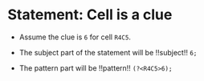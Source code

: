 # Statement: Cell is a clue

<!-- %% svg-grid: none -->
<!-- %% hide           -->

* Assume the clue is `6` for cell `R4C5`.

* The subject part of the statement will be !!subject!! `6;`

* The pattern part will be !!pattern!! `(?<R4C5>6);`
